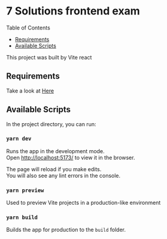 # 7 Solutions frontend exam

Table of Contents

- [Requirements](#requirements)
- [Available Scripts](#available-scripts)

This project was built by Vite react

## Requirements
Take a look at [Here](/requirements.md)

## Available Scripts

In the project directory, you can run:

### `yarn dev`

Runs the app in the development mode.\
Open [http://localhost:5173/](http://localhost:5173/) to view it in the browser.

The page will reload if you make edits.\
You will also see any lint errors in the console.

### `yarn preview`

Used to preview Vite projects in a production-like environment

### `yarn build`

Builds the app for production to the `build` folder.
